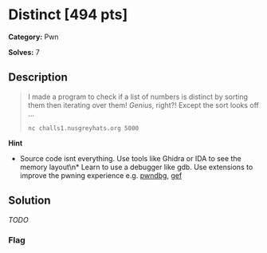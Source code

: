# Distinct [494 pts]

**Category:** Pwn

**Solves:** 7

## Description
> I made a program to check if a list of numbers is distinct by sorting them then iterating over them!
> *Genius*, right?! Except the sort looks off ...
> 
> `nc challs1.nusgreyhats.org 5000`

**Hint**
* Source code isnt everything. Use tools like Ghidra or IDA to see the memory layout\n* Learn to use a debugger like gdb. Use extensions to improve the pwning experience e.g. [pwndbg](https://github.com/pwndbg/pwndbg), [gef](https://gef.readthedocs.io/)

## Solution
*TODO*
### Flag

